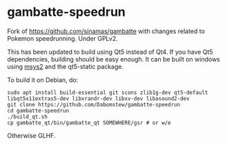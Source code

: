 # gambatte-speedrun

Fork of https://github.com/sinamas/gambatte with changes related to Pokemon speedrunning. Under GPLv2.

This has been updated to build using Qt5 instead of Qt4. If you have Qt5 dependencies, building should be easy enough. It can be built on windows using [msys2](https://msys2.github.io/) and the qt5-static package.

To build it on Debian, do:

    sudo apt install build-essential git scons zlib1g-dev qt5-default libqt5x11extras5-dev libxrandr-dev libxv-dev libasound2-dev
    git clone https://github.com/Dabomstew/gambatte-speedrun
    cd gambatte-speedrun
    ./build_qt.sh
    cp gambatte_qt/bin/gambatte_qt SOMEWHERE/gsr # or w/e

Otherwise GLHF.
